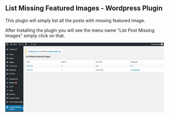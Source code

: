 ## List Missing Featured Images - Wordpress Plugin
This plugin will simply list all the posts with missing featured image.

After Installing the plugin you will see the menu name "List Post Missing Images" simply click on that.

![ScreenShot](https://raw.githubusercontent.com/khanakia/wp-list-missing-featured-images/master/screenshot.png)
